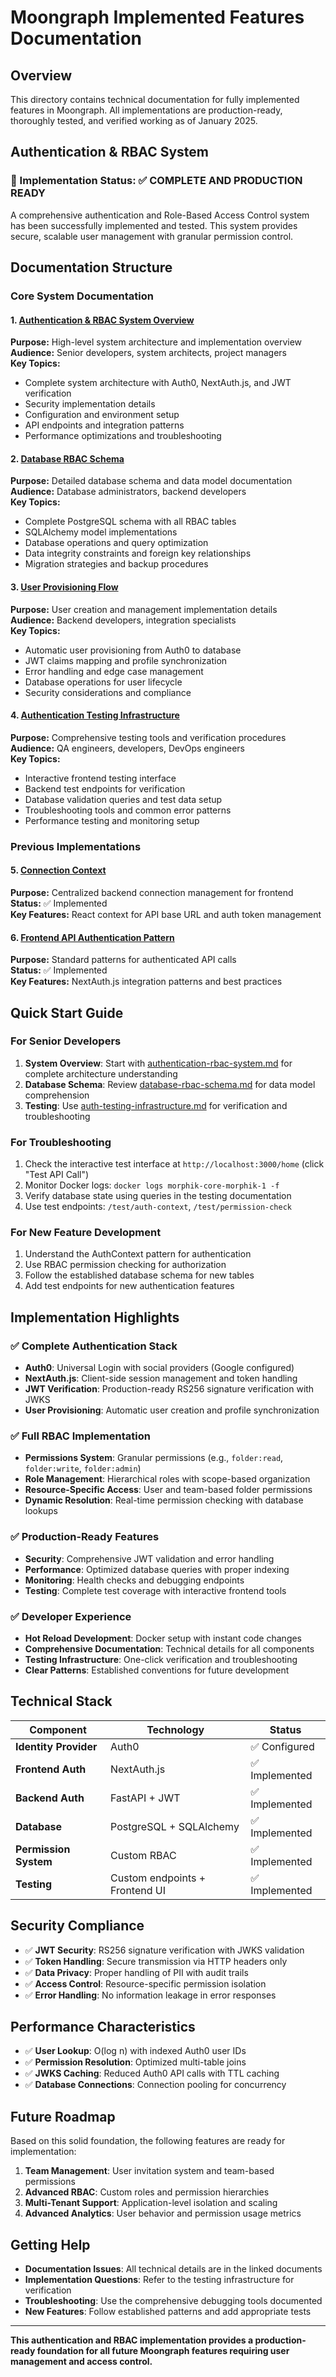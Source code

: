 # Moongraph Implemented Features Documentation

## Overview

This directory contains technical documentation for fully implemented features in Moongraph. All implementations are production-ready, thoroughly tested, and verified working as of January 2025.

## Authentication & RBAC System

### 🎯 Implementation Status: ✅ **COMPLETE AND PRODUCTION READY**

A comprehensive authentication and Role-Based Access Control system has been successfully implemented and tested. This system provides secure, scalable user management with granular permission control.

## Documentation Structure

### Core System Documentation

#### 1. [Authentication & RBAC System Overview](./authentication-rbac-system.md)
**Purpose:** High-level system architecture and implementation overview  
**Audience:** Senior developers, system architects, project managers  
**Key Topics:**
- Complete system architecture with Auth0, NextAuth.js, and JWT verification
- Security implementation details
- Configuration and environment setup  
- API endpoints and integration patterns
- Performance optimizations and troubleshooting

#### 2. [Database RBAC Schema](./database-rbac-schema.md)
**Purpose:** Detailed database schema and data model documentation  
**Audience:** Database administrators, backend developers  
**Key Topics:**
- Complete PostgreSQL schema with all RBAC tables
- SQLAlchemy model implementations
- Database operations and query optimization
- Data integrity constraints and foreign key relationships
- Migration strategies and backup procedures

#### 3. [User Provisioning Flow](./user-provisioning-flow.md)
**Purpose:** User creation and management implementation details  
**Audience:** Backend developers, integration specialists  
**Key Topics:**
- Automatic user provisioning from Auth0 to database
- JWT claims mapping and profile synchronization
- Error handling and edge case management
- Database operations for user lifecycle
- Security considerations and compliance

#### 4. [Authentication Testing Infrastructure](./auth-testing-infrastructure.md)
**Purpose:** Comprehensive testing tools and verification procedures  
**Audience:** QA engineers, developers, DevOps engineers  
**Key Topics:**
- Interactive frontend testing interface
- Backend test endpoints for verification
- Database validation queries and test data setup
- Troubleshooting tools and common error patterns
- Performance testing and monitoring setup

### Previous Implementations

#### 5. [Connection Context](./connection-context.md)
**Purpose:** Centralized backend connection management for frontend  
**Status:** ✅ Implemented  
**Key Features:** React context for API base URL and auth token management

#### 6. [Frontend API Authentication Pattern](./frontend_api_authentication_pattern.md)
**Purpose:** Standard patterns for authenticated API calls  
**Status:** ✅ Implemented  
**Key Features:** NextAuth.js integration patterns and best practices

## Quick Start Guide

### For Senior Developers

1. **System Overview**: Start with [authentication-rbac-system.md](./authentication-rbac-system.md) for complete architecture understanding
2. **Database Schema**: Review [database-rbac-schema.md](./database-rbac-schema.md) for data model comprehension
3. **Testing**: Use [auth-testing-infrastructure.md](./auth-testing-infrastructure.md) for verification and troubleshooting

### For Troubleshooting

1. Check the interactive test interface at `http://localhost:3000/home` (click "Test API Call")
2. Monitor Docker logs: `docker logs morphik-core-morphik-1 -f`
3. Verify database state using queries in the testing documentation
4. Use test endpoints: `/test/auth-context`, `/test/permission-check`

### For New Feature Development

1. Understand the AuthContext pattern for authentication
2. Use RBAC permission checking for authorization
3. Follow the established database schema for new tables
4. Add test endpoints for new authentication features

## Implementation Highlights

### ✅ **Complete Authentication Stack**
- **Auth0**: Universal Login with social providers (Google configured)
- **NextAuth.js**: Client-side session management and token handling
- **JWT Verification**: Production-ready RS256 signature verification with JWKS
- **User Provisioning**: Automatic user creation and profile synchronization

### ✅ **Full RBAC Implementation**
- **Permissions System**: Granular permissions (e.g., `folder:read`, `folder:write`, `folder:admin`)
- **Role Management**: Hierarchical roles with scope-based organization
- **Resource-Specific Access**: User and team-based folder permissions
- **Dynamic Resolution**: Real-time permission checking with database lookups

### ✅ **Production-Ready Features**
- **Security**: Comprehensive JWT validation and error handling
- **Performance**: Optimized database queries with proper indexing
- **Monitoring**: Health checks and debugging endpoints
- **Testing**: Complete test coverage with interactive frontend tools

### ✅ **Developer Experience**
- **Hot Reload Development**: Docker setup with instant code changes
- **Comprehensive Documentation**: Technical details for all components
- **Testing Infrastructure**: One-click verification and troubleshooting
- **Clear Patterns**: Established conventions for future development

## Technical Stack

| Component | Technology | Status |
|-----------|------------|---------|
| **Identity Provider** | Auth0 | ✅ Configured |
| **Frontend Auth** | NextAuth.js | ✅ Implemented |
| **Backend Auth** | FastAPI + JWT | ✅ Implemented |
| **Database** | PostgreSQL + SQLAlchemy | ✅ Implemented |
| **Permission System** | Custom RBAC | ✅ Implemented |
| **Testing** | Custom endpoints + Frontend UI | ✅ Implemented |

## Security Compliance

- ✅ **JWT Security**: RS256 signature verification with JWKS validation
- ✅ **Token Handling**: Secure transmission via HTTP headers only
- ✅ **Data Privacy**: Proper handling of PII with audit trails
- ✅ **Access Control**: Resource-specific permission isolation
- ✅ **Error Handling**: No information leakage in error responses

## Performance Characteristics

- ✅ **User Lookup**: O(log n) with indexed Auth0 user IDs
- ✅ **Permission Resolution**: Optimized multi-table joins
- ✅ **JWKS Caching**: Reduced Auth0 API calls with TTL caching
- ✅ **Database Connections**: Connection pooling for concurrency

## Future Roadmap

Based on this solid foundation, the following features are ready for implementation:

1. **Team Management**: User invitation system and team-based permissions
2. **Advanced RBAC**: Custom roles and permission hierarchies  
3. **Multi-Tenant Support**: Application-level isolation and scaling
4. **Advanced Analytics**: User behavior and permission usage metrics

## Getting Help

- **Documentation Issues**: All technical details are in the linked documents
- **Implementation Questions**: Refer to the testing infrastructure for verification
- **Troubleshooting**: Use the comprehensive debugging tools documented
- **New Features**: Follow established patterns and add appropriate tests

---

**This authentication and RBAC implementation provides a production-ready foundation for all future Moongraph features requiring user management and access control.** 